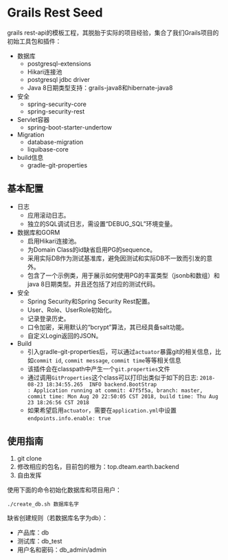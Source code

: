 # Grails Rest Seed

grails rest-api的模板工程，其脱胎于实际的项目经验，集合了我们Grails项目的初始工具包和插件：
- 数据库
  - postgresql-extensions
  - Hikari连接池
  - postgresql jdbc driver
  - Java 8日期类型支持：grails-java8和hibernate-java8
- 安全
  - spring-security-core
  - spring-security-rest
- Servlet容器
  - spring-boot-starter-undertow
- Migration
  - database-migration
  - liquibase-core
- build信息
  - gradle-git-properties

## 基本配置
- 日志
  - 应用滚动日志。
  - 独立的SQL调试日志，需设置“DEBUG_SQL”环境变量。
- 数据库和GORM
  - 启用Hikari连接池。
  - 为Domain Class的id缺省启用PG的sequence。
  - 采用实际DB作为测试基准库，避免因测试和实际DB不一致而引发的意外。
  - 包含了一个示例类，用于展示如何使用PG的丰富类型（jsonb和数组）和java 8日期类型。并且还包括了对应的测试代码。
- 安全
  - Spring Security和Spring Security Rest配置。
  - User、Role、UserRole初始化。
  - 记录登录历史。
  - 口令加密，采用默认的“bcrypt”算法，其已经具备salt功能。
  - 自定义Login返回的JSON。
- Build
  - 引入gradle-git-properties后，可以通过`actuator`暴露git的相关信息，比如`commit id`, `commit message`, `commit time`等等相关信息
  - 该插件会在classpath中产生一个`git.properties`文件
  - 通过调用`GitProperties`这个class可以打印出类似于如下的日志: `2018-08-23 18:34:55.265  INFO backend.BootStrap                        : Application running at commit: 47f5f5a, branch: master, commit time: Mon Aug 20 22:50:05 CST 2018, build time: Thu Aug 23 18:26:56 CST 2018`
  - 如果希望启用`actuator`，需要在`application.yml`中设置`endpoints.info.enable: true`

## 使用指南

  1. git clone
  1. 修改相应的包名，目前包的根为：top.dteam.earth.backend
  1. 自由发挥

使用下面的命令初始化数据库和项目用户：
~~~
./create_db.sh 数据库名字
~~~
缺省创建规则（若数据库名字为db）：
- 产品库：db
- 测试库：db_test
- 用户名和密码：db_admin/admin